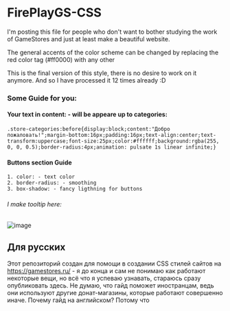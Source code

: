 # FirePlayGS-CSS

I'm posting this file for people who don't want to bother studying the work of GameStores and just at least make a beautiful website.

The general accents of the color scheme can be changed by replacing the red color tag (#ff0000) with any other

This is the final version of this style, there is no desire to work on it anymore. And so I have processed it 12 times already :D

### Some Guide for you:

#### Your text in content: - will be appeare up to categories:

`.store-categories:before{display:block;content:"Добро пожаловать!";margin-bottom:16px;padding:16px;text-align:center;text-transform:uppercase;font-size:25px;color:#ffffff;background:rgba(255, 0, 0, 0.5);border-radius:4px;animation: pulsate 1s linear infinite;}`

#### Buttons section Guide

    1. color: - text color
    2. border-radius: - smoothing 
    3. box-shadow: - fancy ligthning for buttons

###### I make tooltip here:

![image](https://user-images.githubusercontent.com/104412752/221306474-b142b7ae-4823-4d42-9ade-7b59907ea9e2.png)

## Для русских

Этот репозиторий создан для помощи в создании CSS стилей сайтов на https://gamestores.ru/ - я до конца и сам не понимаю как работают некоторые вещи, но всё что я успеваю узнавать, стараюсь сразу опубликовать здесь. Не думаю, что гайд поможет иностранцам, ведь они используют другие донат-магазины, которые работают совершенно иначе. Почему гайд на английском? Потому что 
